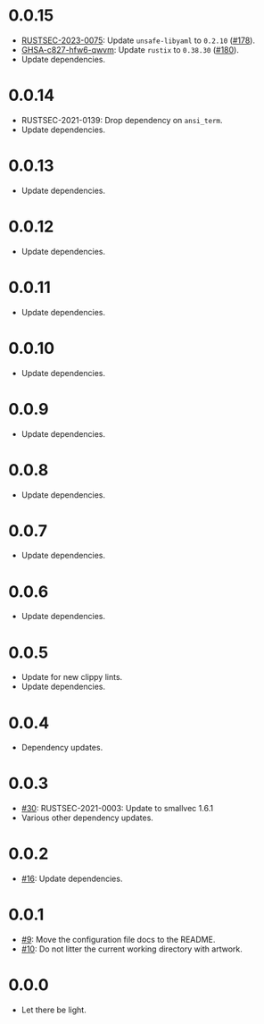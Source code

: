 # 0.0.15

* [RUSTSEC-2023-0075](https://rustsec.org/advisories/RUSTSEC-2023-0075.html): Update
  `unsafe-libyaml` to `0.2.10` ([#178](https://github.com/bowlofeggs/rems/pull/178)).
* [GHSA-c827-hfw6-qwvm](https://github.com/advisories/GHSA-c827-hfw6-qwvm): Update
  `rustix` to `0.38.30` ([#180](https://github.com/bowlofeggs/rems/pull/180)).
* Update dependencies.

# 0.0.14

* RUSTSEC-2021-0139: Drop dependency on `ansi_term`.
* Update dependencies.

# 0.0.13

* Update dependencies.


# 0.0.12

* Update dependencies.


# 0.0.11

* Update dependencies.


# 0.0.10

* Update dependencies.


# 0.0.9

* Update dependencies.


# 0.0.8

* Update dependencies.


# 0.0.7

* Update dependencies.


# 0.0.6

* Update dependencies.


# 0.0.5

* Update for new clippy lints.
* Update dependencies.


# 0.0.4

* Dependency updates.


# 0.0.3

* [#30](https://github.com/bowlofeggs/rems/pull/30): RUSTSEC-2021-0003: Update to smallvec 1.6.1
* Various other dependency updates.


# 0.0.2

* [#16](https://github.com/bowlofeggs/rems/pull/16): Update dependencies.


# 0.0.1

* [#9](https://github.com/bowlofeggs/rems/pull/9): Move the configuration file docs to the README.
* [#10](https://github.com/bowlofeggs/rems/pull/10): Do not litter the current working directory
  with artwork.


# 0.0.0

* Let there be light.
